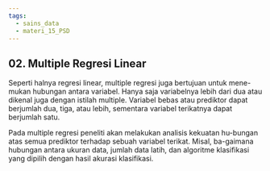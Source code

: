 ```yaml
---
tags:
  - sains_data
  - materi_15_PSD
---
```

## 02. Multiple Regresi Linear

Seperti halnya regresi linear, multiple regresi juga bertujuan untuk mene-mukan hubungan antara variabel. Hanya saja variabelnya lebih dari dua atau dikenal juga dengan istilah multiple. Variabel bebas atau prediktor dapat berjumlah dua, tiga, atau lebih, sementara variabel terikatnya dapat berjumlah satu.

Pada multiple regresi peneliti akan melakukan analisis kekuatan hu-bungan atas semua prediktor terhadap sebuah variabel terikat. Misal, ba-gaimana hubungan antara ukuran data, jumlah data latih, dan algoritme klasifikasi yang dipilih dengan hasil akurasi klasifikasi.